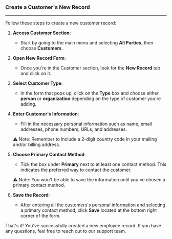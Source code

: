 ### Create a Customer's New Record
____________________________________
Follow these steps to create a new customer record:

1. **Access Customer Section**:
    
    - Start by going to the main menu and selecting **All Parties**, then choose **Customers**.
2. **Open New Record Form**:
    
    - Once you're in the Customer section, look for the **New Record** tab and click on it.
3. **Select Customer Type**:
    
    - In the form that pops up, click on the **Type** box and choose either **person** or **organization** depending on the type of customer you're adding.
4. **Enter Customer's Information**:
    
    - Fill in the necessary personal information such as name, email addresses, phone numbers, URLs, and addresses.
    
    ⚠️ Note: Remember to include a 2-digit country code in your mailing and/or billing address.
    
5. **Choose Primary Contact Method**:
    
    - Tick the box under **Primary** next to at least one contact method. This indicates the preferred way to contact the customer.
    
    ⚠️ Note: You won't be able to save the information until you've chosen a primary contact method.
    
1. **Save the Record**:
    
    - After entering all the customers's personal information and selecting a primary contact method, click **Save** located at the bottom right corner of the form.

That's it! You've successfully created a new employee record. If you have any questions, feel free to reach out to our support team.